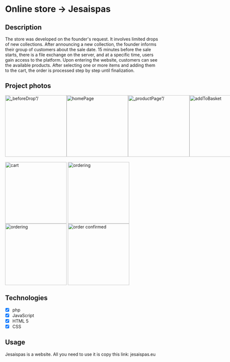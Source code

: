 # Online store -> Jesaispas

## Description
The store was developed on the founder's request. It involves limited drops of new collections. After announcing a new collection, the founder informs their group of customers about the sale date. 15 minutes before the sale starts, there is a file exchange on the server, and at a specific time, users gain access to the platform. Upon entering the website, customers can see the available products. After selecting one or more items and adding them to the cart, the order is processed step by step until finalization.

## Project photos 

<div style="display: flex; align-items: flex-start;">
  <img width="200" height="" src="https://github.com/bartoszryfa/jesaispas/assets/132827271/21903a64-7ea5-49ff-ba07-bfdd652112ca" alt=„beforeDrop”/>
    
  <img width="200" height="" src="https://github.com/bartoszryfa/jesaispas/assets/132827271/6f1b4f95-fbba-4c88-af80-25dfe67852f0" alt="homePage"/>

  <img width="200" height="" src="https://github.com/bartoszryfa/jesaispas/assets/132827271/6f81df6a-bac5-41ca-a11c-300e0702f9a5" alt=„productPage”/>

  <img width="200" height="" src="https://github.com/bartoszryfa/jesaispas/assets/132827271/909db66c-92f7-4773-8bab-9db3abcb3fa2" alt="addToBasket"/>

</div>
<br>


<div>
  <img style="vertical-align: top;" width="200" src="https://github.com/bartoszryfa/jesaispas/assets/132827271/d52fff27-b566-464a-967e-ab0926a78dbf" alt="cart"/>
  
  <img style="vertical-align: top;" width="200" src="https://github.com/bartoszryfa/jesaispas/assets/132827271/cc8ab837-87d0-4f99-800c-beca4538409c" alt="ordering"/>
  
  <img style="vertical-align: top;" width="200" src="https://github.com/bartoszryfa/jesaispas/assets/132827271/27863905-5079-4ffe-8f35-94e4dc379d25" alt="ordering"/>
  
  <img style="vertical-align: top;" width="200" src="https://github.com/bartoszryfa/jesaispas/assets/132827271/9247f0af-b58e-4994-800d-b43254b54400" alt="order confirmed"/>
</div>


## Technologies
- [x] php 
- [x] JavaScript 
- [x] HTML 5
- [x] CSS 

## Usage
Jesaispas is a website. All you need to use it is copy this link: jesaispas.eu


